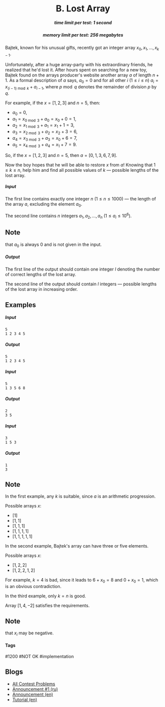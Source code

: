 <h1 style='text-align: center;'> B. Lost Array</h1>

<h5 style='text-align: center;'>time limit per test: 1 second</h5>
<h5 style='text-align: center;'>memory limit per test: 256 megabytes</h5>

Bajtek, known for his unusual gifts, recently got an integer array $x_0, x_1, \ldots, x_{k-1}$.

Unfortunately, after a huge array-party with his extraordinary friends, he realized that he'd lost it. After hours spent on searching for a new toy, Bajtek found on the arrays producer's website another array $a$ of length $n + 1$. As a formal description of $a$ says, $a_0 = 0$ and for all other $i$ ($1 \le i \le n$) $a_i = x_{(i-1)\bmod k} + a_{i-1}$, where $p \bmod q$ denotes the remainder of division $p$ by $q$.

For example, if the $x = [1, 2, 3]$ and $n = 5$, then:

* $a_0 = 0$,
* $a_1 = x_{0\bmod 3}+a_0=x_0+0=1$,
* $a_2 = x_{1\bmod 3}+a_1=x_1+1=3$,
* $a_3 = x_{2\bmod 3}+a_2=x_2+3=6$,
* $a_4 = x_{3\bmod 3}+a_3=x_0+6=7$,
* $a_5 = x_{4\bmod 3}+a_4=x_1+7=9$.

So, if the $x = [1, 2, 3]$ and $n = 5$, then $a = [0, 1, 3, 6, 7, 9]$.

Now the boy hopes that he will be able to restore $x$ from $a$! Knowing that $1 \le k \le n$, help him and find all possible values of $k$ — possible lengths of the lost array.

##### Input

The first line contains exactly one integer $n$ ($1 \le n \le 1000$) — the length of the array $a$, excluding the element $a_0$.

The second line contains $n$ integers $a_1, a_2, \ldots, a_n$ ($1 \le a_i \le 10^6$).

## Note

 that $a_0$ is always $0$ and is not given in the input.

##### Output

The first line of the output should contain one integer $l$ denoting the number of correct lengths of the lost array.

The second line of the output should contain $l$ integers — possible lengths of the lost array in increasing order.

## Examples

##### Input


```text
5  
1 2 3 4 5  

```
##### Output


```text
5  
1 2 3 4 5 
```
##### Input


```text
5  
1 3 5 6 8  

```
##### Output


```text
2  
3 5 
```
##### Input


```text
3  
1 5 3  

```
##### Output


```text
1  
3 
```
## Note

In the first example, any $k$ is suitable, since $a$ is an arithmetic progression.

Possible arrays $x$:

* $[1]$
* $[1, 1]$
* $[1, 1, 1]$
* $[1, 1, 1, 1]$
* $[1, 1, 1, 1, 1]$

In the second example, Bajtek's array can have three or five elements.

Possible arrays $x$:

* $[1, 2, 2]$
* $[1, 2, 2, 1, 2]$

For example, $k = 4$ is bad, since it leads to $6 + x_0 = 8$ and $0 + x_0 = 1$, which is an obvious contradiction.

In the third example, only $k = n$ is good.

Array $[1, 4, -2]$ satisfies the requirements.

## Note

 that $x_i$ may be negative.



#### Tags 

#1200 #NOT OK #implementation 

## Blogs
- [All Contest Problems](../Codeforces_Round_519_by_Botan_Investments.md)
- [Announcement #1 (ru)](../blogs/Announcement_1_(ru).md)
- [Announcement (en)](../blogs/Announcement_(en).md)
- [Tutorial (en)](../blogs/Tutorial_(en).md)

